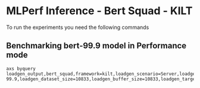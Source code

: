 # MLPerf Inference - Bert Squad - KILT

To run the experiments you need the following commands

## Benchmarking bert-99.9 model in Performance mode
```
axs byquery loadgen_output,bert_squad,framework=kilt,loadgen_scenario=Server,loadgen_mode=PerformanceOnly,model_name=bert-99.9,loadgen_dataset_size=10833,loadgen_buffer_size=10833,loadgen_target_qps=900
```

